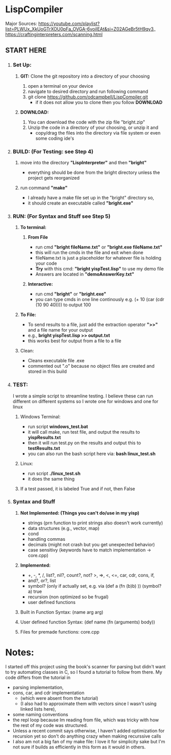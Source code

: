 # LispCompiler

Major Sources: 
https://youtube.com/playlist?list=PLWUx_XkUoGTrXOU0pFa_OVGA-6voiIEAt&si=Z02AGeBr5tH9qy3_
https://craftinginterpreters.com/scanning.html


## START HERE
1. ### Set Up: 
    1. **GIT:** Clone the git repository into a directory of your choosing 
        1. open a terminal on your device
        2. navigate to desired directory and run following command
        3. git clone https://github.com/odcampbell/LispCompiler.git
            - if it does not allow you to clone then you follow **DOWNLOAD** 
        
    2. **DOWNLOAD:**
        1. You can download the code with the zip file "bright.zip"
        2. Unzip the code in a directory of your choosing, or unzip it and
            - copy/drag the files into the directory via file system or even some coding ide's

2. ### BUILD: (For Testing: see Step 4)
    1. move into the directory **"LispInterpreter"** and then **"bright"**
        - everything should be done from the bright directory unless the project gets reorganized
        
    2. run command **"make"**
        - I already have a make file set up in the "bright" directory so,
        - it should create an executable called **"bright.exe"**

3. ### RUN: (For Syntax and Stuff see Step 5)
    1. **To terminal:**
        1. **From File**
            - run cmd **"bright fileName.txt"** or **"bright.exe fileName.txt"**
            - this will run the cmds in the file and exit when done
            - fileName.txt is just a placeholder for whatever file is holding your code
            - **Try** with this cmd: **"bright yispTest.lisp"** to use my demo file
            - Answers are located in **"demoAnswerKey.txt"**

        2. **Interactive:**
            - run cmd **"bright"** or **"bright.exe"**
            - you can type cmds in one line continously e.g. (+ 10 (car (cdr (10 90 40)))) to output 100

    2. **To File:**
        - To send results to a file, just add the extraction operator **">>"** and a file name for your output
        - e.g., **bright yispTest.lisp >> output.txt**
        - this works best for output from a file to a file

    3. Clean:
        - Cleans executable file .exe 
        - commented out ".o" because no object files are created and stored in this build

4. ### TEST:
    I wrote a simple script to streamline testing.
    I believe these can run different on different systems so I wrote one for windows and one for linux

    1. Windows Terminal:
        - run script **windows_test.bat**
        - it will call make, run test file, and output the results to **yispResults.txt**
        - then it will run test.py on the results and output this to **testResults.txt**
        - you can also run the bash script here via: **bash linux_test.sh**

    2. Linux:
        - run script **./linux_test.sh**
        - it does the same thing

    3. If a test passed, it is labeled True and if not, then False

5. ### Syntax and Stuff
    1. **Not Implemented: (Things you can't do/use in my yisp)**
        - strings (prn function to print strings also doesn't work currently)
        - data structures (e.g., vector, map)
        - cond
        - handling commas
        - decimals (might not crash but you get unexpected behavior)
        - case sensitivy (keywords have to match implementation -> core.cpp)

    2. **Implemented:**
        - +, -, *, /, list?, nil?, count?, not? >, =>, <, <=, car, cdr, cons, if,
        - and?, or?, list
        - symbol? (only if actually set, e.g. via (def a (fn (b)b) )) (symbol? a) true
        - recursion (non optimized so be frugal)
        - user defined functions
    
    3. Built in Function Syntax:  (name arg arg)
    4. User defined function Syntax: (def name (fn (arguments) body))
    5. Files for premade functions: core.cpp

# Notes:
I started off this project using the book's scanner for parsing but didn't want to try automating classes in C, so I found a tutorial to follow from there. My code differs from the tutorial in 
- parsing implementation, 
- cons, car, and cdr implementation 
    - (which were absent from the tutorial)
    - (I also had to approximate them with vectors since I wasn't using linked lists here), 
- some naming conventions
- the repl loop because Im reading from file, which was tricky with how the rest of my code was structured.
- Unless a recent commit says otherwise, I haven't added optimization for recursion yet so don't do anything crazy when making recurssive calls
- I also am not a big fan of my make file: I love it for simplicity sake but I'm not sure if builds as efficiently in this form as it would in others.